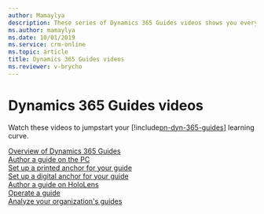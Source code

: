 ```yaml
---
author: Mamaylya
description: These series of Dynamics 365 Guides videos shows you everything you need to know to get started with authoring, operating, and analyzing guides.
ms.author: mamaylya
ms.date: 10/01/2019
ms.service: crm-online
ms.topic: article
title: Dynamics 365 Guides videos
ms.reviewer: v-brycho
---
```


# Dynamics 365 Guides videos

Watch these videos to jumpstart your [!include[pn-dyn-365-guides](../includes/pn-dyn-365-guides.md)] learning curve.

[Overview of Dynamics 365 Guides](https://aka.ms/guidesoverview)<br>
[Author a guide on the PC](https://aka.ms/pcauthor)<br>
[Set up a printed anchor for your guide](https://aka.ms/guidesprintedanchor)<br>
[Set up a digital anchor for your guide](https://aka.ms/guidesdigitalanchor)<br>
[Author a guide on HoloLens](https://aka.ms/guideshololensauthor)<br>
[Operate a guide](https://aka.ms/guidesoperate)<br>
[Analyze your organization's guides](https://aka.ms/guidesanalyze)


